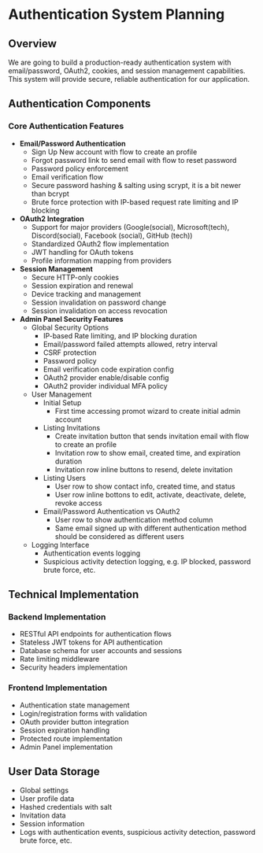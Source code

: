 # Authentication System Planning

## Overview

We are going to build a production-ready authentication system with email/password, OAuth2, cookies, and session management capabilities. This system will provide secure, reliable authentication for our application.

## Authentication Components

### Core Authentication Features

- **Email/Password Authentication**
    - Sign Up New account with flow to create an profile
    - Forgot password link to send email with flow to reset password
    - Password policy enforcement
    - Email verification flow
    - Secure password hashing & salting using scrypt, it is a bit newer than bcrypt
    - Brute force protection with IP-based request rate limiting and IP blocking
- **OAuth2 Integration**
    - Support for major providers (Google(social), Microsoft(tech), Discord(social), Facebook (social), GitHub (tech))
    - Standardized OAuth2 flow implementation
    - JWT handling for OAuth tokens
    - Profile information mapping from providers
- **Session Management**
    - Secure HTTP-only cookies
    - Session expiration and renewal
    - Device tracking and management
    - Session invalidation on password change
    - Session invalidation on access revocation
- **Admin Panel Security Features**
    - Global Security Options
        - IP-based Rate limiting, and IP blocking duration
        - Email/password failed attempts allowed, retry interval
        - CSRF protection
        - Password policy
        - Email verification code expiration config
        - OAuth2 provider enable/disable config
        - OAuth2 provider individual MFA policy
    - User Management
        - Initial Setup
            - First time accessing promot wizard to create initial admin account
        - Listing Invitations
            - Create invitation button that sends invitation email with flow to create an profile
            - Invitation row to show email, created time, and expiration duration
            - Invitation row inline buttons to resend, delete invitation
        - Listing Users
            - User row to show contact info, created time, and status
            - User row inline bottons to edit, activate, deactivate, delete, revoke access
        - Email/Password Authentication vs OAuth2
            - User row to show authentication method column
            - Same email signed up with different authentication method should be considered as different users
    - Logging Interface
        - Authentication events logging
        - Suspicious activity detection logging, e.g. IP blocked, password brute force, etc.

## Technical Implementation

### Backend Implementation

- RESTful API endpoints for authentication flows
- Stateless JWT tokens for API authentication
- Database schema for user accounts and sessions
- Rate limiting middleware
- Security headers implementation

### Frontend Implementation

- Authentication state management
- Login/registration forms with validation
- OAuth provider button integration
- Session expiration handling
- Protected route implementation
- Admin Panel implementation

## User Data Storage

- Global settings
- User profile data
- Hashed credentials with salt
- Invitation data
- Session information
- Logs with authentication events, suspicious activity detection, password brute force, etc.
